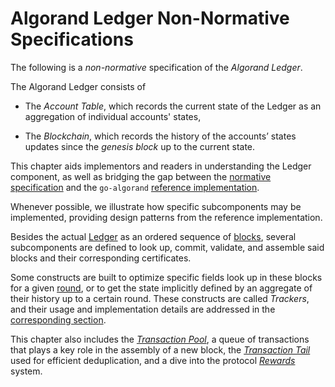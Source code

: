 # Algorand Ledger Non-Normative Specifications

The following is a _non-normative_ specification of the _Algorand Ledger_.

The Algorand Ledger consists of

- The _Account Table_, which records the current state of the Ledger as an aggregation
of individual accounts' states,

- The _Blockchain_, which records the history of the accounts’ states updates since
the _genesis block_ up to the current state.

This chapter aids implementors and readers in understanding the Ledger component,
as well as bridging the gap between the [normative specification](../ledger.md)
and the `go-algorand` [reference implementation](https://github.com/algorand/go-algorand).

Whenever possible, we illustrate how specific subcomponents may be implemented,
providing design patterns from the reference implementation.

Besides the actual [Ledger](../ledger.md) as an ordered sequence of [blocks](../ledger-block.md),
several subcomponents are defined to look up, commit, validate, and assemble said
blocks and their corresponding certificates.

Some constructs are built to optimize specific fields look up in these blocks for
a given [round](../ledger-round.md), or to get the state implicitly defined by an
aggregate of their history up to a certain round. These constructs are called _Trackers_,
and their usage and implementation details are addressed in the [corresponding section](ledger-nn-trackers.md).

This chapter also includes the [_Transaction Pool_](ledger-nn-txpool.md),
a queue of transactions that plays a key role in the assembly of a new block, the
[_Transaction Tail_](ledger-nn-transaction-tail.md) used for efficient deduplication,
and a dive into the protocol [_Rewards_](ledger-nn-protocol-rewards.md) system.
